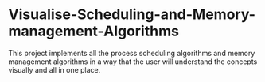 # Visualise-Scheduling-and-Memory-management-Algorithms
This project implements all the process scheduling algorithms and memory management algorithms in a way that the user will understand the concepts visually and all in one place.
